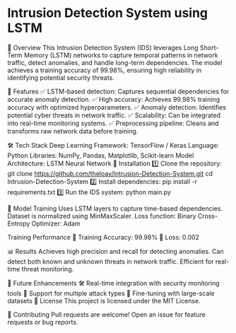 # Intrusion Detection System using LSTM

📌 Overview
This Intrusion Detection System (IDS) leverages Long Short-Term Memory (LSTM) networks to capture temporal patterns in network traffic, detect anomalies, and handle long-term dependencies. The model achieves a training accuracy of 99.98%, ensuring high reliability in identifying potential security threats.

🚀 Features
✅ LSTM-based detection: Captures sequential dependencies for accurate anomaly detection.
✅ High accuracy: Achieves 99.98% training accuracy with optimized hyperparameters.
✅ Anomaly detection: Identifies potential cyber threats in network traffic.
✅ Scalability: Can be integrated into real-time monitoring systems.
✅ Preprocessing pipeline: Cleans and transforms raw network data before training.

🛠️ Tech Stack
Deep Learning Framework: TensorFlow / Keras
Language: Python
Libraries: NumPy, Pandas, Matplotlib, Scikit-learn
Model Architecture: LSTM Neural Network
🔧 Installation
1️⃣ Clone the repository:
git clone https://github.com/theloav/Intrusion-Detection-System.git
cd Intrusion-Detection-System
2️⃣ Install dependencies:
pip install -r requirements.txt
3️⃣ Run the IDS system:
python main.py

🧠 Model Training
Uses LSTM layers to capture time-based dependencies.
Dataset is normalized using MinMaxScaler.
Loss function: Binary Cross-Entropy
Optimizer: Adam

Training Performance
📌 Training Accuracy: 99.98%
📌 Loss: 0.002

📊 Results
Achieves high precision and recall for detecting anomalies.
Can detect both known and unknown threats in network traffic.
Efficient for real-time threat monitoring.

📝 Future Enhancements
🛠️ Real-time integration with security monitoring tools
📡 Support for multiple attack types
🎯 Fine-tuning with large-scale datasets
📜 License
This project is licensed under the MIT License.

🤝 Contributing
Pull requests are welcome! Open an issue for feature requests or bug reports.


